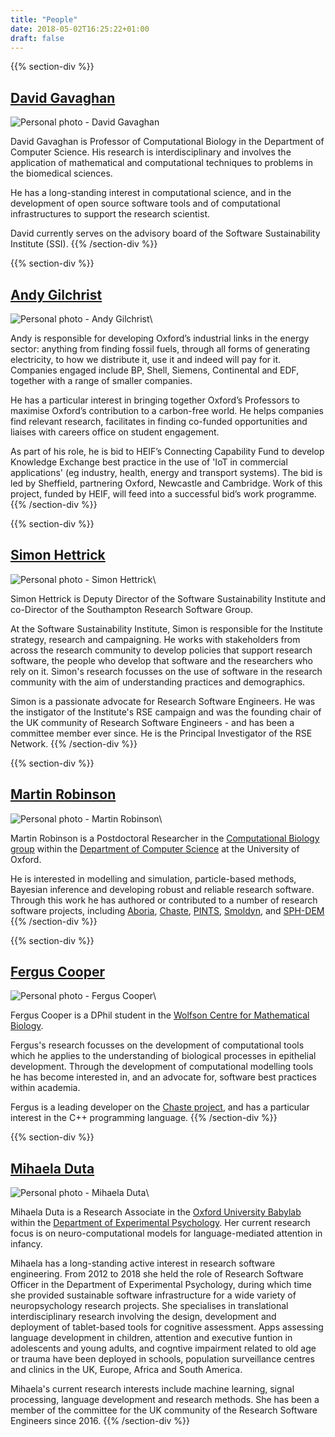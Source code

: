 ```yaml
---
title: "People"
date: 2018-05-02T16:25:22+01:00
draft: false
---
```



{{% section-div %}}
## [David Gavaghan](/people/David.Gavaghan/)

![Personal photo - David Gavaghan](photo_david_gavaghan.jpg "David Gavaghan")

David Gavaghan is Professor of Computational Biology in the Department of Computer Science.
His research is interdisciplinary and involves the application of mathematical and computational techniques to problems in the biomedical sciences.

He has a long-standing interest in computational science, and in the development of open source software tools and of computational infrastructures to support the research scientist.

David currently serves on the advisory board of the Software Sustainability Institute (SSI).
{{% /section-div %}}


{{% section-div %}}
## [Andy Gilchrist](https://www.mpls.ox.ac.uk/our-team/andy-gilchrist)
![Personal photo - Andy Gilchrist](photo_andy_gilchrist.jpg "Andy Gilchrist")\

Andy is responsible for developing Oxford’s industrial links in the energy sector: anything from finding fossil fuels, through all forms of generating electricity, to how we distribute it, use it and indeed will pay for it.
Companies engaged include BP, Shell, Siemens, Continental and EDF, together with a range of smaller companies.

He has a particular interest in bringing together Oxford’s Professors to maximise Oxford’s contribution to a carbon-free world.
He helps companies find relevant research, facilitates in finding co-funded opportunities and liaises with careers office on student engagement.

As part of his role, he is bid to HEIF’s Connecting Capability Fund to develop Knowledge Exchange best practice in the use of 'IoT in commercial applications' (eg industry, health, energy and transport systems).
The bid is led by Sheffield, partnering Oxford, Newcastle and Cambridge.
Work of this project, funded by HEIF, will feed into a successful bid’s work programme.
{{% /section-div %}}


{{% section-div %}}
## [Simon Hettrick](https://www.software.ac.uk/simon-hettrick)
![Personal photo - Simon Hettrick](photo_simon_hettrick.jpg "Simon Hettrick")\

Simon Hettrick is Deputy Director of the Software Sustainability Institute and co-Director of the Southampton Research Software Group.

At the Software Sustainability Institute, Simon is responsible for the Institute strategy, research and campaigning.
He works with stakeholders from across the research community to develop policies that support research software, the people who develop that software and the researchers who rely on it.
Simon's research focusses on the use of software in the research community with the aim of understanding practices and demographics.

Simon is a passionate advocate for Research Software Engineers.
He was the instigator of the Institute's RSE campaign and was the founding chair of the UK community of Research Software Engineers - and has been a committee member ever since.
He is the Principal Investigator of the RSE Network.
{{% /section-div %}}


{{% section-div %}}
## [Martin Robinson](/people/martin.robinson/)
![Personal photo - Martin Robinson](photo_martin_robinson.jpg "Martin
Robinson")\

Martin Robinson is a Postdoctoral Researcher in the [Computational Biology
group](https://www.cs.ox.ac.uk/activities/compbio/) within the [Department of
Computer Science](https://www.cs.ox.ac.uk/) at the University of Oxford.

He is interested in modelling and simulation, particle-based methods, Bayesian
inference and developing robust and reliable research software. Through this
work he has authored or contributed to a number of research software projects,
including
[Aboria](https://github.com/martinjrobins/Aboria),
[Chaste](http://www.cs.ox.ac.uk/chaste/),
[PINTS](https://github.com/pints-team/pints),
[Smoldyn](http://www.smoldyn.org/), and
[SPH-DEM](https://github.com/martinjrobins/SPH-DEM)
{{% /section-div %}}


{{% section-div %}}
## [Fergus Cooper](http://www.dtc.ox.ac.uk/people/13/cooperf/)
![Personal photo - Fergus Cooper](photo_fergus_cooper.jpg "Fergus Cooper")\

Fergus Cooper is a DPhil student in the [Wolfson Centre for Mathematical Biology](https://www.maths.ox.ac.uk/groups/mathematical-biology).

Fergus's research focusses on the development of computational tools which he applies to the understanding of biological processes in epithelial development.
Through the development of computational modelling tools he has become interested in, and an advocate for, software best practices within academia.

Fergus is a leading developer on the [Chaste project](http://www.cs.ox.ac.uk/chaste/), and has a particular interest in the C++ programming language.
{{% /section-div %}}


{{% section-div %}}
## [Mihaela Duta](https://www.psy.ox.ac.uk/team/mihaela-duta)
![Personal photo - Mihaela Duta](photo_mihaela_duta.jpg "Mihaela Duta")\

Mihaela Duta is a Research Associate in the [Oxford University Babylab](https://www.psy.ox.ac.uk/research/oxford-babylab) within the [Department of Experimental Psychology](https://www.psy.ox.ac.uk/). Her current research focus is on neuro-computational models for language-mediated attention in infancy.

Mihaela has a long-standing active interest in research software engineering. From 2012 to 2018 she held the role of Research Software Officer in the Department of Experimental Psychology, during which time she provided sustainable software infrastructure for a wide variety of neuropsychology research projects. She specialises in translational interdisciplinary research involving the design, development and deployment of tablet-based tools for cognitive assessment. Apps assessing language development in children, attention and executive funtion in adolescents and young adults, and cogntive impairment related to old age or trauma have been deployed in schools, population surveillance centres and clinics in the UK, Europe, Africa and South America.

Mihaela's current research interests include machine learning, signal processing, language development  and research methods. She has been a member of the committee for the UK community of the Research Software Engineers since 2016.
{{% /section-div %}}
